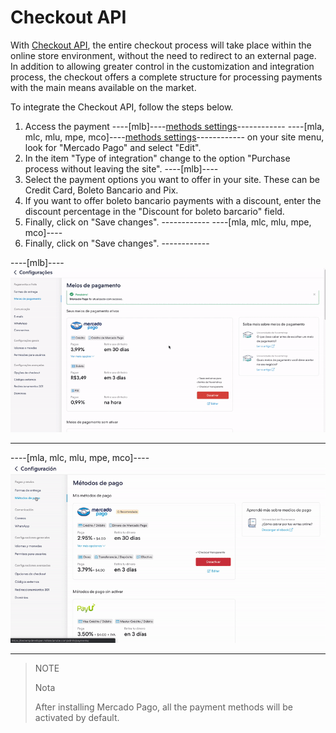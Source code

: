 # Checkout API

With [Checkout API](/developers/en/docs/checkout-pro/landing), the entire checkout process will take place within the online store environment, without the need to redirect to an external page. In addition to allowing greater control in the customization and integration process, the checkout offers a complete structure for processing payments with the main means available on the market.

To integrate the Checkout API, follow the steps below.

1. Access the payment ----[mlb]----[methods settings](https://lojavirtualnuvem.com.br/admin/payments/)------------ ----[mla, mlc, mlu, mpe, mco]----[methods settings](https://mitiendanube.com/admin/payments/)------------ on your site menu, look for "Mercado Pago" and select "Edit".
2. In the item "Type of integration" change to the option "Purchase process without leaving the site".
----[mlb]----
3. Select the payment options you want to offer in your site. These can be Credit Card, Boleto Bancario and Pix.
4. If you want to offer boleto bancario payments with a discount, enter the discount percentage in the "Discount for boleto barcario" field.
5. Finally, click on "Save changes". ------------
----[mla, mlc, mlu, mpe, mco]----
3. Finally, click on "Save changes". ------------

----[mlb]----
![Payments Checkout Transparente - Nuvem Shop](/images/nuvemshop/nuvemshop_checkout_transparente_2.gif)

------------
----[mla, mlc, mlu, mpe, mco]----
![Payments Checkout Transparente - Nuvem Shop](/images/nuvemshop/mx_tiendanube_checkout_transparente.gif)

------------

> NOTE
>
> Nota
>
> After installing Mercado Pago, all the payment methods will be activated by default.